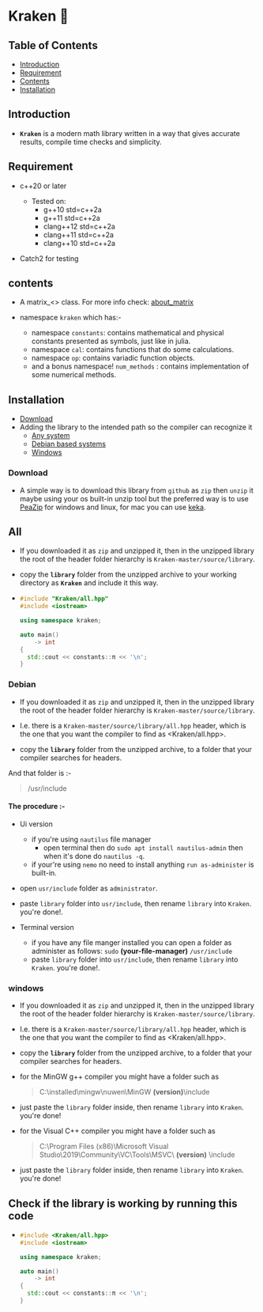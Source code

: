 # Kraken :octopus:

## Table of Contents

* [Introduction](#introduction)
* [Requirement](#requirement)
* [Contents](#contents)
* [Installation](#installation)

## Introduction

* **`Kraken`** is a modern math library written in a way that gives accurate results, compile time checks and simplicity.

## Requirement

* c++20 or later
  * Tested on:
    * g++10 std=c++2a
    * g++11 std=c++2a
    * clang++12 std=c++2a
    * clang++11 std=c++2a
    * clang++10 std=c++2a

* Catch2 for testing

## contents

* A matrix_<> class. For more info check: [about_matrix](https://github.com/yahya-mohammed07/Kraken/blob/master/docs/about_matrix.md)

* namespace `kraken` which has:-

  * namespace `constants`: contains mathematical and physical constants presented as symbols, just like in julia.
  * namespace `cal`: contains functions that do some calculations.
  * namespace `op`: contains variadic function objects.
  * and a bonus namespace! `num_methods` : contains implementation of some numerical methods.

## Installation

* [Download](#download)
* Adding the library to the intended path so the compiler can recognize it
  * [Any system](#all)
  * [Debian based systems](#debian)
  * [Windows](#windows)

### Download

* A simple way is to download this library from `github` as `zip` then `unzip` it maybe using your os built-in unzip tool but the preferred way is to use [PeaZip][] for windows and linux, for mac you can use [keka][].

## All

* If you downloaded it as `zip` and unzipped it, then in the unzipped library the root of the header folder hierarchy is `Kraken-master/source/library`.

* copy the **`library`** folder from the unzipped archive to your working directory as **`Kraken`** and include it this way.

* ```cpp
  #include "Kraken/all.hpp"
  #include <iostream>

  using namespace kraken;

  auto main()
      -> int
  {
    std::cout << constants::π << '\n';
  }
  ```

### Debian

* If you downloaded it as `zip` and unzipped it, then in the unzipped library the root of the header folder hierarchy is `Kraken-master/source/library`.

* I.e. there is a `Kraken-master/source/library/all.hpp` header, which is the one that you want the compiler to find as <Kraken/all.hpp>.

* copy the **`library`** folder from the unzipped archive, to a folder that your compiler searches for headers.

And that folder is :-
> /usr/include

#### The procedure :-

* Ui version
  * if you're using `nautilus` file manager
    * open terminal then do `sudo apt install nautilus-admin` then when it's done do `nautilus -q`.
  * if your're using `nemo` no need to install anything `run as-administer` is built-in.

* open `usr/include` folder as `administrator`.
* paste `library` folder into `usr/include`, then rename `library` into `Kraken`. you're done!.

* Terminal version
  * if you have any file manger installed you can open a folder as administer as follows:
    `sudo` **(your-file-manager)** ` /usr/include `
  * paste `library` folder into `usr/include`, then rename `library` into `Kraken`. you're done!.

### windows

* If you downloaded it as `zip` and unzipped it, then in the unzipped library the root of the header folder hierarchy is `Kraken-master/source/library`.

* I.e. there is a `Kraken-master/source/library/all.hpp` header, which is the one that you want the compiler to find as <Kraken/all.hpp>.

* copy the **`library`** folder from the unzipped archive, to a folder that your compiler searches for headers.

* for the MinGW g++ compiler you might have a folder such as
  > C:\installed\mingw\nuwen\MinGW **(version)**\include
* just paste the `library` folder inside, then rename `library` into `Kraken`. you're done!

* for the Visual C++ compiler you might have a folder such as
  > C:\Program Files (x86)\Microsoft Visual Studio\2019\Community\VC\Tools\MSVC\ **(version)** \include
* just paste the `library` folder inside, then rename `library` into `Kraken`. you're done!

## Check if the library is working by running this code

* ```cpp
  #include <Kraken/all.hpp>
  #include <iostream>

  using namespace kraken;

  auto main()
      -> int
  {
    std::cout << constants::π << '\n';
  }
  ```

[PeaZip]: https://peazip.github.io/
[keka]: https://www.keka.io/en/
